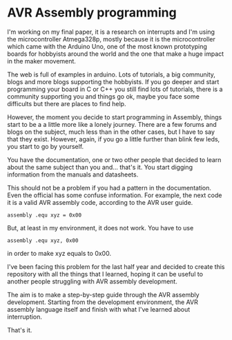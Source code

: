 AVR Assembly programming
========================

I'm working on my final paper, it is a research on interrupts
and I'm using the microcontroller Atmega328p, mostly because
it is the microcontroller which came with the Arduino Uno,
one of the most known prototyping boards for hobbyists around
the world and the one that make a huge impact in the maker movement.

The web is full of examples in arduino. Lots of tutorials, a big
community, blogs and more blogs supporting the hobbyists. If you
go deeper and start programming your board in C or C++ you still
find lots of tutorials, there is a community supporting you and
things go ok, maybe you face some difficults but there are places
to find help.

However, the moment you decide to start programming in Assembly,
things start to be a a little more like a lonely journey. There
are a few forums and blogs on the subject, much less than in the
other cases, but I have to say that they exist. However, again,
if you go a little further than blink few leds, you start to go
by yourself.

You have the documentation, one or two other people that decided
to learn about the same subject than you and... that's it. You
start digging information from the manuals and datasheets.

This should not be a problem if you had a pattern in the documentation.
Even the official has some confuse information. For example, the
next code it is a valid AVR assembly code, according to the AVR
user guide.

``assembly
   .equ xyz = 0x00
``

But, at least in my environment, it does not work. You have to use

``assembly
   .equ xyz, 0x00
``

in order to make xyz equals to 0x00.

I've been facing this problem for the last half year and decided
to create this repository with all the things that I learned,
hoping it can be useful to another people struggling with AVR
assembly development.

The aim is to make a step-by-step guide through the AVR assembly
development. Starting from the development environment, the AVR
assembly language itself and finish with what I've learned about
interruption.

That's it.





